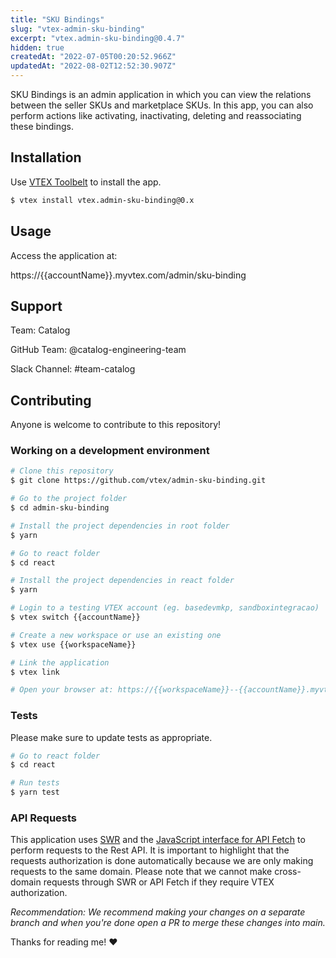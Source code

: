 ```yaml
---
title: "SKU Bindings"
slug: "vtex-admin-sku-binding"
excerpt: "vtex.admin-sku-binding@0.4.7"
hidden: true
createdAt: "2022-07-05T00:20:52.966Z"
updatedAt: "2022-08-02T12:52:30.907Z"
---
```

SKU Bindings is an admin application in which you can view the relations between the seller SKUs and marketplace SKUs. In this app, you can also perform actions like activating, inactivating, deleting and reassociating these bindings.

## Installation

Use [VTEX Toolbelt](https://www.npmjs.com/package/vtex) to install the app.

```bash
$ vtex install vtex.admin-sku-binding@0.x
```

## Usage

Access the application at:

https://{{accountName}}.myvtex.com/admin/sku-binding

## Support

Team: Catalog

GitHub Team: @catalog-engineering-team

Slack Channel: #team-catalog

## Contributing

Anyone is welcome to contribute to this repository!

### Working on a development environment

```bash
# Clone this repository
$ git clone https://github.com/vtex/admin-sku-binding.git

# Go to the project folder
$ cd admin-sku-binding

# Install the project dependencies in root folder
$ yarn

# Go to react folder
$ cd react

# Install the project dependencies in react folder
$ yarn

# Login to a testing VTEX account (eg. basedevmkp, sandboxintegracao)
$ vtex switch {{accountName}}

# Create a new workspace or use an existing one
$ vtex use {{workspaceName}}

# Link the application
$ vtex link

# Open your browser at: https://{{workspaceName}}--{{accountName}}.myvtex.com/admin/sku-binding
```

### Tests

Please make sure to update tests as appropriate.

```bash
# Go to react folder
$ cd react

# Run tests
$ yarn test
```

### API Requests

This application uses [SWR](https://swr.vercel.app/) and the [JavaScript interface for API Fetch](https://developer.mozilla.org/pt-BR/docs/Web/API/Fetch_API/Using_Fetch) to perform requests to the Rest API. It is important to highlight that the requests authorization is done automatically because we are only making requests to the same domain. Please note that we cannot make cross-domain requests through SWR or API Fetch if they require VTEX authorization.

_Recommendation: We recommend making your changes on a separate branch and when you're done open a PR to merge these changes into main._

Thanks for reading me! :heart: